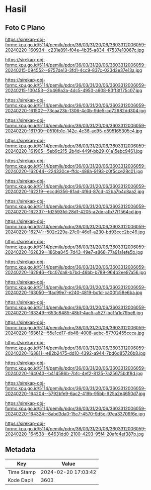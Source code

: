 # Hasil

## Foto C Plano

https://sirekap-obj-formc.kpu.go.id/5114/pemilu/pdpr/36/03/31/20/06/3603312006059-20240220-160934--c231e891-f04e-4b35-a834-47537e10067c.jpg

https://sirekap-obj-formc.kpu.go.id/5114/pemilu/pdpr/36/03/31/20/06/3603312006059-20240215-094552--9757de13-3fd1-4cc9-837c-023d3e37e13a.jpg

https://sirekap-obj-formc.kpu.go.id/5114/pemilu/pdpr/36/03/31/20/06/3603312006059-20240215-100453--2b469a2a-4dc5-4950-a608-83ff3f175c07.jpg

https://sirekap-obj-formc.kpu.go.id/5114/pemilu/pdpr/36/03/31/20/06/3603312006059-20240220-161502--73caa23b-1306-4c0b-9de5-cd72982dd304.jpg

https://sirekap-obj-formc.kpu.go.id/5114/pemilu/pdpr/36/03/31/20/06/3603312006059-20240220-161709--0510fb1c-142e-4c36-ad95-d595165305c4.jpg

https://sirekap-obj-formc.kpu.go.id/5114/pemilu/pdpr/36/03/31/20/06/3603312006059-20240220-161905--5eb9c215-2b4d-449f-bb29-01a15ebc9461.jpg

https://sirekap-obj-formc.kpu.go.id/5114/pemilu/pdpr/36/03/31/20/06/3603312006059-20240220-162044--224330ce-ffdc-488a-9193-c0f5cce28c01.jpg

https://sirekap-obj-formc.kpu.go.id/5114/pemilu/pdpr/36/03/31/20/06/3603312006059-20240220-162219--eccd6356-81ad-4f6d-87cd-42ba7b4c8aa2.jpg

https://sirekap-obj-formc.kpu.go.id/5114/pemilu/pdpr/36/03/31/20/06/3603312006059-20240220-162337--fd2593fd-28d1-4205-a2de-afb77f1564cd.jpg

https://sirekap-obj-formc.kpu.go.id/5114/pemilu/pdpr/36/03/31/20/06/3603312006059-20240220-162741--502c229a-27c0-46d1-a230-bd93ccc2bc49.jpg

https://sirekap-obj-formc.kpu.go.id/5114/pemilu/pdpr/36/03/31/20/06/3603312006059-20240220-162839--186ba845-7d43-49e7-a868-77a91a1efe5b.jpg

https://sirekap-obj-formc.kpu.go.id/5114/pemilu/pdpr/36/03/31/20/06/3603312006059-20240220-162946--fbc07da8-b7bd-46bb-b789-964b2ee97a56.jpg

https://sirekap-obj-formc.kpu.go.id/5114/pemilu/pdpr/36/03/31/20/06/3603312006059-20240220-163050--1fac99e7-e240-4819-bc1d-ca00fc58e6ba.jpg

https://sirekap-obj-formc.kpu.go.id/5114/pemilu/pdpr/36/03/31/20/06/3603312006059-20240220-163349--653c8485-48b1-4ac5-a527-bc1fa1c79be8.jpg

https://sirekap-obj-formc.kpu.go.id/5114/pemilu/pdpr/36/03/31/20/06/3603312006059-20240220-163612--55e1cd17-db48-4008-adbc-57702455ccca.jpg

https://sirekap-obj-formc.kpu.go.id/5114/pemilu/pdpr/36/03/31/20/06/3603312006059-20240220-163811--e82b2475-dd10-4392-a944-7bd6d85726b8.jpg

https://sirekap-obj-formc.kpu.go.id/5114/pemilu/pdpr/36/03/31/20/06/3603312006059-20240220-164043--b414586b-7bfc-4ef2-8135-7a25675bdf8d.jpg

https://sirekap-obj-formc.kpu.go.id/5114/pemilu/pdpr/36/03/31/20/06/3603312006059-20240220-164204--5792bfe9-6ac2-419b-95bb-925a2e4650d7.jpg

https://sirekap-obj-formc.kpu.go.id/5114/pemilu/pdpr/36/03/31/20/06/3603312006059-20240220-164324--8abd3da0-15c7-4570-9d5c-97ea33709f6e.jpg

https://sirekap-obj-formc.kpu.go.id/5114/pemilu/pdpr/36/03/31/20/06/3603312006059-20240220-164538--64631dd0-2100-4293-95f4-20afd4ef387b.jpg


## Metadata

| Key        | Value               |
| ---------- | ------------------- |
| Time Stamp | 2024-02-20 17:03:42 |
| Kode Dapil | 3603                |



